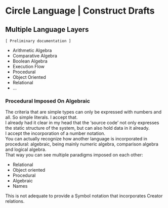 ﻿Circle Language | Construct Drafts
==================================

Multiple Language Layers
------------------------

`[ Preliminary documentation ]`

- Arithmetic Algebra
- Comparative Algebra
- Boolean Algebra
- Execution Flow
- Procedural
- Object Oriented
- Relational
- ...

### Procedural Imposed On Algebraic

The criteria that are simple types can only be expressed with numbers and all. So simple literals. I accept that.  
I already had it clear in my head that the ‘source code’ not only expresses the static structure of the system, but can also hold data in it already.  
I accept the incorporation of a number notation.  
You can actually recognize how another language is incorporated in procedural: algebraic, being mainly numeric algebra, comparison algebra and logical algebra.  
That way you can see multiple paradigms imposed on each other:

- Relational
- Object oriented
- Procedural
- Algebraic
- Names

This is not adequate to provide a Symbol notation that incorporates Creator relations.